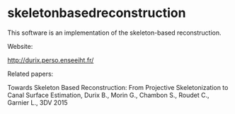 # skeletonbasedreconstruction

This software is an implementation of the skeleton-based reconstruction.

Website:

http://durix.perso.enseeiht.fr/

Related papers:

Towards Skeleton Based Reconstruction: From Projective Skeletonization to Canal Surface Estimation, Durix B., Morin G., Chambon S., Roudet C., Garnier L., 3DV 2015

